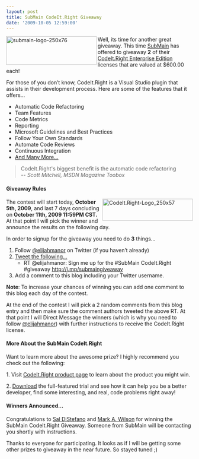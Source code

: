 ```yaml
---
layout: post
title: SubMain CodeIt.Right Giveaway
date: '2009-10-05 12:59:00'
---
```


<p><a href="http://elijahmanor.com/webdevdotnet/image.axd?picture=submain-logo-250x76.png"><img title="submain-logo-250x76" border="0" alt="submain-logo-250x76" align="left" src="http://elijahmanor.com/webdevdotnet/image.axd?picture=submain-logo-250x76_thumb.png" width="244" height="77"></a> Well, its time for another great giveaway. This time <a href="http://submain.com/" target="_blank">SubMain</a> has offered to giveaway <strong>2</strong> of their <a href="http://submain.com/products/codeit.right.aspx" target="_blank">CodeIt.Right Enterprise Edition</a> licenses that are valued at $600.00 each!</p>  <p>For those of you don’t know, CodeIt.Right is a Visual Studio plugin that assists in their development process. Here are some of the features that it offers…</p>  <ul><li>Automatic Code Refactoring </li>    <li>Team Features </li>    <li>Code Metrics </li>    <li>Reporting </li>    <li>Microsoft Guidelines and Best Practices </li>    <li>Follow Your Own Standards </li>    <li>Automate Code Reviews </li>    <li>Continuous Integration </li>    <li><a href="http://submain.com/products/codeit.right.aspx" target="_blank">And Many More…</a> </li> </ul><blockquote>   <p>CodeIt.Right's biggest benefit is the automatic code refactoring      <br>-- <i>Scott Mitchell, MSDN Magazine Toobox</i></p> </blockquote>  <h4>Giveaway Rules</h4>  <p><a href="http://elijahmanor.com/webdevdotnet/image.axd?picture=CodeIt.Right-Logo_250x57.png"><img title="CodeIt.Right-Logo_250x57" border="0" alt="CodeIt.Right-Logo_250x57" align="right" src="http://elijahmanor.com/webdevdotnet/image.axd?picture=CodeIt.Right-Logo_250x57_thumb.png" width="244" height="59"></a>The contest will start today, <strong>October 5th, 2009</strong>, and last 7 days concluding on <strong>October 11th, 2009 11:59PM CST. </strong>At that point I will pick the winner and announce the results on the following day.</p>  <p>In order to signup for the giveaway you need to do <strong>3</strong> things…</p>  <ol><li>Follow <a href="http://twitter.com/elijahmanor">@elijahmanor</a> on Twitter (if you haven’t already) </li>    <li><a href="http://twitter.com/home?status=RT+%40elijahmanor%3A+Sign+me+up+for+the+%23SubMain+CodeIt.Right+%23giveaway+http%3A%2F%2Fj.mp%2Fsubmaingiveaway" target="_blank">Tweet the following…</a>       <ul><li>RT @elijahmanor: Sign me up for the #SubMain CodeIt.Right #giveaway <a href="http://j.mp/submaingiveaway">http://j.mp/submaingiveaway</a> </li>     </ul></li>    <li>Add a comment to this blog including your Twitter username. </li> </ol><p><strong>Note</strong>: To increase your chances of winning you can add one comment to this blog each day of the contest. </p>  <p>At the end of the contest I will pick a 2 random comments from this blog entry and then make sure the comment authors tweeted the above RT. At that point I will Direct Message the winners (which is why you need to follow <a href="http://twitter.com/elijahmanor">@elijahmanor</a>) with further instructions to receive the CodeIt.Right license.</p>  <h4>More About the SubMain CodeIt.Right</h4>  <p>Want to learn more about the awesome prize? I highly recommend you check out the following:</p>  <p>1. Visit <a href="http://submain.com/codeit.right/">CodeIt.Right product page</a> to learn about the product you might win.</p>  <p>2. <a href="http://submain.com/download/codeit.right/">Download</a> the full-featured trial and see how it can help you be a better developer, find some interesting, and real, code problems right away!</p>  <h4>Winners Announced…</h4>  <p>Congratulations to <a href="http://twitter.com/techwonk" target="_blank">Sal DiStefano</a> and <a href="http://twitter.com/DeveloperInfra" target="_blank">Mark A. Wilson</a> for winning the SubMain CodeIt.Right Giveaway. Someone from SubMain will be contacting you shortly with instructions. </p>  <p>Thanks to everyone for participating. It looks as if I will be getting some other prizes to giveaway in the near future. So stayed tuned ;)</p>